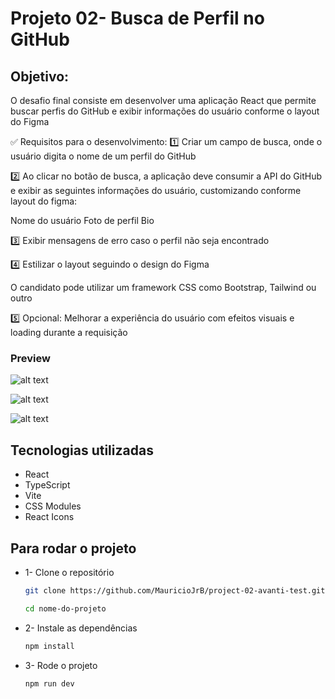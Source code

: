 # Projeto 02- Busca de Perfil no GitHub

## Objetivo: 

O desafio final consiste em desenvolver uma aplicação React que permite buscar perfis do GitHub e exibir informações do usuário conforme o layout do Figma

✅ Requisitos para o desenvolvimento:
1️⃣ Criar um campo de busca, onde o usuário digita o nome de um perfil do GitHub


2️⃣ Ao clicar no botão de busca, a aplicação deve consumir a API do GitHub e exibir as seguintes informações do usuário, customizando conforme layout do figma:

Nome do usuário
Foto de perfil
Bio

3️⃣ Exibir mensagens de erro caso o perfil não seja encontrado


4️⃣ Estilizar o layout seguindo o design do Figma

O candidato pode utilizar um framework CSS como Bootstrap, Tailwind ou outro

5️⃣ Opcional: Melhorar a experiência do usuário com efeitos visuais e loading durante a requisição

### Preview 
![alt text](image.png)

![alt text](image-1.png)

![alt text](image-2.png)

## Tecnologias utilizadas
* React
* TypeScript
* Vite
* CSS Modules
* React Icons

## Para rodar o projeto
* 1- Clone o repositório

  ```bash
  git clone https://github.com/MauricioJrB/project-02-avanti-test.git
  ```

  ```bash
  cd nome-do-projeto
  ```

* 2- Instale as dependências
  ```bash
  npm install
  ```

* 3- Rode o projeto
  ```bash
  npm run dev
  ```
